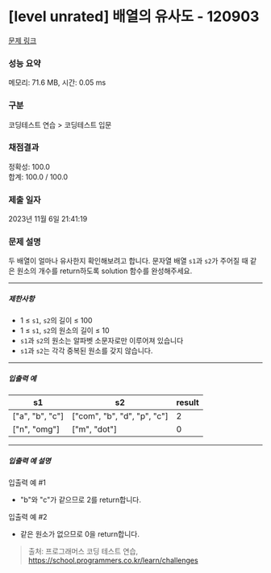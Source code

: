 # [level unrated] 배열의 유사도 - 120903 

[문제 링크](https://school.programmers.co.kr/learn/courses/30/lessons/120903) 

### 성능 요약

메모리: 71.6 MB, 시간: 0.05 ms

### 구분

코딩테스트 연습 > 코딩테스트 입문

### 채점결과

정확성: 100.0<br/>합계: 100.0 / 100.0

### 제출 일자

2023년 11월 6일 21:41:19

### 문제 설명

<p style="user-select: auto;">두 배열이 얼마나 유사한지 확인해보려고 합니다. 문자열 배열 <code style="user-select: auto;">s1</code>과 <code style="user-select: auto;">s2</code>가 주어질 때 같은 원소의 개수를 return하도록 solution 함수를 완성해주세요.</p>

<hr style="user-select: auto;">

<h5 style="user-select: auto;">제한사항</h5>

<ul style="user-select: auto;">
<li style="user-select: auto;">1 ≤ <code style="user-select: auto;">s1</code>, <code style="user-select: auto;">s2</code>의 길이 ≤ 100</li>
<li style="user-select: auto;">1 ≤ <code style="user-select: auto;">s1</code>, <code style="user-select: auto;">s2</code>의 원소의 길이 ≤ 10</li>
<li style="user-select: auto;"><code style="user-select: auto;">s1</code>과 <code style="user-select: auto;">s2</code>의 원소는 알파벳 소문자로만 이루어져 있습니다</li>
<li style="user-select: auto;"><code style="user-select: auto;">s1</code>과 <code style="user-select: auto;">s2</code>는 각각 중복된 원소를 갖지 않습니다.</li>
</ul>

<hr style="user-select: auto;">

<h5 style="user-select: auto;">입출력 예</h5>
<table class="table" style="user-select: auto;">
        <thead style="user-select: auto;"><tr style="user-select: auto;">
<th style="user-select: auto;">s1</th>
<th style="user-select: auto;">s2</th>
<th style="user-select: auto;">result</th>
</tr>
</thead>
        <tbody style="user-select: auto;"><tr style="user-select: auto;">
<td style="user-select: auto;">["a", "b", "c"]</td>
<td style="user-select: auto;">["com", "b", "d", "p", "c"]</td>
<td style="user-select: auto;">2</td>
</tr>
<tr style="user-select: auto;">
<td style="user-select: auto;">["n", "omg"]</td>
<td style="user-select: auto;">["m", "dot"]</td>
<td style="user-select: auto;">0</td>
</tr>
</tbody>
      </table>
<hr style="user-select: auto;">

<h5 style="user-select: auto;">입출력 예 설명</h5>

<p style="user-select: auto;">입출력 예 #1</p>

<ul style="user-select: auto;">
<li style="user-select: auto;">"b"와 "c"가 같으므로 2를 return합니다.</li>
</ul>

<p style="user-select: auto;">입출력 예 #2</p>

<ul style="user-select: auto;">
<li style="user-select: auto;">같은 원소가 없으므로 0을 return합니다.</li>
</ul>


> 출처: 프로그래머스 코딩 테스트 연습, https://school.programmers.co.kr/learn/challenges